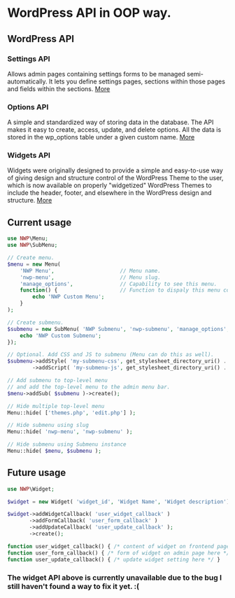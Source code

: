 # WordPress API in OOP way.

## WordPress API
### Settings API
Allows admin pages containing settings forms to be managed semi-automatically. It lets you define settings pages, sections within those pages and fields within the sections. [More](https://codex.wordpress.org/Settings_API)
### Options API
A simple and standardized way of storing data in the database. The API makes it easy to create, access, update, and delete options. All the data is stored in the wp_options table under a given custom name. [More](https://codex.wordpress.org/Options_API)
### Widgets API
Widgets were originally designed to provide a simple and easy-to-use way of giving design and structure control of the WordPress Theme to the user, which is now available on properly "widgetized" WordPress Themes to include the header, footer, and elsewhere in the WordPress design and structure. [More](https://codex.wordpress.org/Widgets_API)

## Current usage
```php
use NWP\Menu;
use NWP\SubMenu;

// Create menu.
$menu = new Menu( 
	'NWP Menu', 					// Menu name.
	'nwp-menu', 					// Menu slug.
	'manage_options', 				// Capability to see this menu.
	function() { 					// Function to dispaly this menu content.
		echo 'NWP Custom Menu';
	}
);

// Create submenu.
$submenu = new SubMenu( 'NWP Submenu', 'nwp-submenu', 'manage_options', function() {
	echo 'NWP Custom Submenu';
});

// Optional. Add CSS and JS to submenu (Menu can do this as well).
$submenu->addStyle( 'my-submenu-css', get_stylesheet_directory_uri() . '/inc/admin.css' )
		->addScript( 'my-submenu-js', get_stylesheet_directory_uri() . '/inc/admin.js' );

// Add submenu to top-level menu 
// and add the top-level menu to the admin menu bar.
$menu->addSub( $submenu )->create();

// Hide multiple top-level menu
Menu::hide( ['themes.php', 'edit.php'] );

// Hide submenu using slug
Menu::hide( 'nwp-menu', 'nwp-submenu' );

// Hide submenu using Submenu instance
Menu::hide( $menu, $submenu );
```

## Future usage
```php
use NWP\Widget;

$widget = new Widget( 'widget_id', 'Widget Name', 'Widget description');

$widget->addWidgetCallback( 'user_widget_callback' )
	   ->addFormCallback( 'user_form_callback' )
	   ->addUpdateCallback( 'user_update_callback' );
	   ->create();

function user_widget_callback() { /* content of widget on frontend page here */ }
function user_form_callback() { /* form of widget on admin page here */ }
function user_update_callback() { /* update widget setting here */ }
```

### The widget API above is currently unavailable due to the bug I still haven't found a way to fix it yet. :(